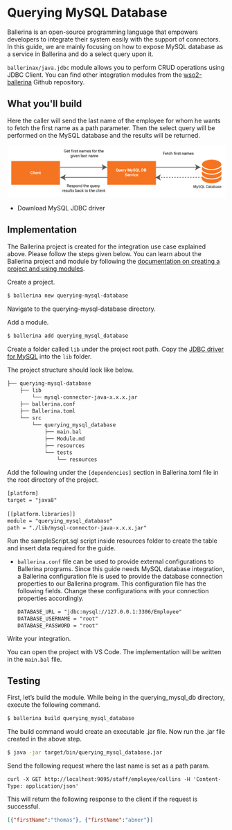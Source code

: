# Querying MySQL Database

Ballerina is an open-source programming language that empowers developers to integrate their system easily with the support of connectors. In this guide, we are mainly focusing on how to expose MySQL database as a service in Ballerina and do a select query upon it.

`ballerinax/java.jdbc` module allows you to perform CRUD operations using JDBC Client. You can find other integration modules from the [wso2-ballerina](https://github.com/wso2-ballerina) Github repository. 

## What you'll build

Here the caller will send the last name of the employee for whom he wants to fetch the first name as a path parameter. Then the select query will be performed on the MySQL database and the results will be returned.

![querying mysql database](../../../../assets/img/querying-mysql.jpg)

<!-- INCLUDE_MD: ../../../../tutorial-prerequisites.md -->
* Download MySQL JDBC driver

<!-- INCLUDE_MD: ../../../../tutorial-get-the-code.md -->

## Implementation

The Ballerina project is created for the integration use case explained above. Please follow the steps given below. You can learn about the Ballerina project and module by following the [documentation on creating a project and using modules](../../../../develop/using-modules/).

Create a project.
```bash
$ ballerina new querying-mysql-database
```
Navigate to the querying-mysql-database directory.

Add a module.
```bash
$ ballerina add querying_mysql_database
```

Create a folder called `lib` under the project root path. Copy the [JDBC driver for MySQL](https://dev.mysql.com/downloads/connector/j/) into the `lib` folder.

The project structure should look like below.
```shell
├── querying-mysql-database
    ├── lib
        └── mysql-connector-java-x.x.x.jar
    ├── ballerina.conf    
    ├── Ballerina.toml
    └── src
        └── querying_mysql_database
            ├── main.bal
            ├── Module.md
            ├── resources
            └── tests
                └── resources
```

Add the following under the `[dependencies]` section in Ballerina.toml file in the root directory of the project.

  ```ballerina
  [platform]
  target = "java8"
  
  [[platform.libraries]]
  module = "querying_mysql_database"
  path = "./lib/mysql-connector-java-x.x.x.jar"
  ```
Run the sampleScript.sql script inside resources folder to create the table and insert data required for the guide.

 - `ballerina.conf` file can be used to provide external configurations to Ballerina programs. Since this guide needs 
    MySQL database integration, a Ballerina configuration file is used to provide the database connection properties to 
    our Ballerina program. This configuration file has the following fields. Change these configurations with your 
    connection properties accordingly.
   
    ```
    DATABASE_URL = "jdbc:mysql://127.0.0.1:3306/Employee"
    DATABASE_USERNAME = "root"
    DATABASE_PASSWORD = "root"
    ```


Write your integration.

You can open the project with VS Code. The implementation will be written in the `main.bal` file.

<!-- INCLUDE_CODE: src/querying_mysql_database/main.bal -->

## Testing

First, let’s build the module. While being in the querying_mysql_db directory, execute the following command.

```bash
$ ballerina build querying_mysql_database
```

The build command would create an executable .jar file. Now run the .jar file created in the above step.

```bash
$ java -jar target/bin/querying_mysql_database.jar
```

Send the following request where the last name is set as a path param.
```
curl -X GET http://localhost:9095/staff/employee/collins -H 'Content-Type: application/json'
```

This will return the following response to the client if the request is successful.
```json
[{"firstName":"thomas"}, {"firstName":"abner"}]
```
